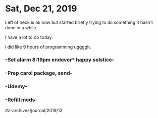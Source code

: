 # Sat, Dec 21, 2019
Left of neck is ok now but started briefly trying to do something it hasn't done in a while. 

I have a lot to do today. 

i did like 9 hours of programming uggggh. 


### -Set alarm 8:19pm endever* happy solstice-
### -Prep carol package, send-
### -Udemy-
### -Refill meds-


#z-archives/journal/2019/12